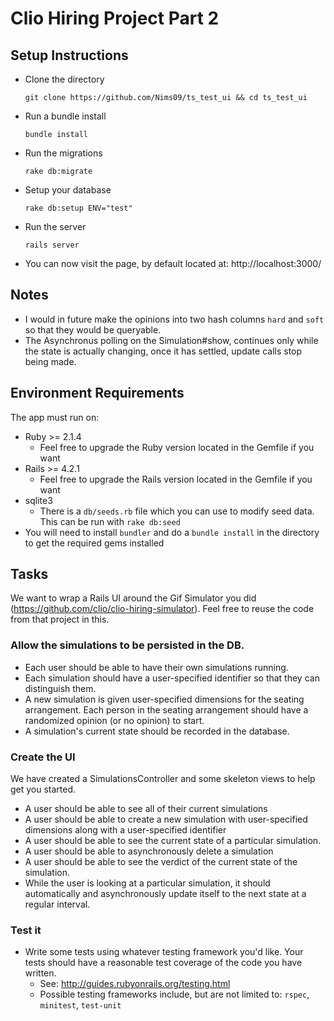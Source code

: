 # Clio Hiring Project Part 2

## Setup Instructions

- Clone the directory
  ```
  git clone https://github.com/Nims09/ts_test_ui && cd ts_test_ui
  ```

- Run a bundle install
  ```
  bundle install
  ```

- Run the migrations
  ```
  rake db:migrate
  ```


- Setup your database
  ```
  rake db:setup ENV="test"
  ```
  
- Run the server
  ```
  rails server
  ```

- You can now visit the page, by default located at: http://localhost:3000/

## Notes 

- I would in future make the opinions into two hash columns `hard` and `soft` so that they would be queryable. 
- The Asynchronus polling on the Simulation#show, continues only while the state is actually changing, once it has settled, update calls stop being made.

## Environment Requirements

The app must run on:

- Ruby >= 2.1.4
  - Feel free to upgrade the Ruby version located in the Gemfile if you want
- Rails >= 4.2.1
  - Feel free to upgrade the Rails version located in the Gemfile if you want
- sqlite3
  - There is a `db/seeds.rb` file which you can use to modify seed data. This can be run with `rake db:seed`
- You will need to install `bundler` and do a `bundle install` in the directory to get the required gems installed

## Tasks

We want to wrap a Rails UI around the Gif Simulator you did (https://github.com/clio/clio-hiring-simulator). Feel free to reuse the code from that project in this. 

### Allow the simulations to be persisted in the DB. 

  * Each user should be able to have their own simulations running.
  * Each simulation should have a user-specified identifier so that they can distinguish them.
  * A new simulation is given user-specified dimensions for the seating arrangement. Each person in the seating arrangement should have a randomized opinion (or no opinion) to start.
  * A simulation's current state should be recorded in the database.

### Create the UI

We have created a SimulationsController and some skeleton views to help get you started. 

  * A user should be able to see all of their current simulations
  * A user should be able to create a new simulation with user-specified dimensions along with a user-specified identifier
  * A user should be able to see the current state of a particular simulation. 
  * A user should be able to asynchronously delete a simulation
  * A user should be able to see the verdict of the current state of the simulation.
  * While the user is looking at a particular simulation, it should automatically and asynchronously update itself to the next state at a regular interval. 

### Test it

  * Write some tests using whatever testing framework you'd like. Your tests should have a reasonable test coverage of the code you have written.  
    * See: http://guides.rubyonrails.org/testing.html
    * Possible testing frameworks include, but are not limited to: `rspec`, `minitest`, `test-unit` 
